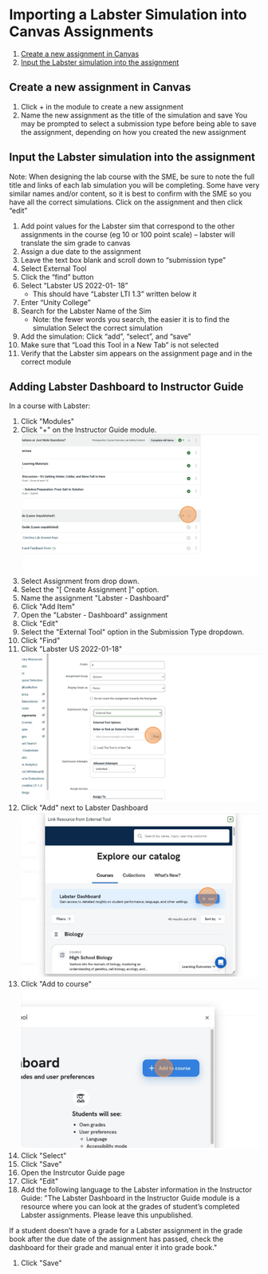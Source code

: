 # Importing a Labster Simulation into Canvas Assignments

1. [Create a new assignment in Canvas](#create-a-new-assignment-in-canvas)
2. [Input the Labster simulation into the assignment](#input-the-labster-simulation-into-the-assignment)

## Create a new assignment in Canvas
   1. Click + in the module to create a new assignment
   2. Name the new assignment as the title of the simulation and save
   You may be prompted to select a submission type before being able to save the assignment, depending on how you created the new assignment

## Input the Labster simulation into the assignment
Note: When designing the lab course with the SME, be sure to note the full title and links of each lab simulation you will be completing. Some have very similar names and/or content, so it is best to confirm with the SME so you have all the correct simulations.
Click on the assignment and then click “edit”

1. Add point values for the Labster sim that correspond to the other assignments in the course (eg 10 or 100 point scale) – labster will translate the sim grade to canvas
1. Assign a due date to the assignment
1. Leave the text box blank and scroll down to “submission type”
1. Select External Tool
1. Click the “find” button
1. Select “Labster US 2022-01- 18”
   * This should have “Labster LTI 1.3” written below it
1. Enter “Unity College”
1. Search for the Labster Name of the Sim
   * Note: the fewer words you search, the easier it is to find the simulation
   Select the correct simulation
1. Add the simulation: Click “add”, “select”, and “save”
1. Make sure that “Load this Tool in a New Tab” is not selected
1. Verify that the Labster sim appears on the assignment page and in the correct module

## Adding Labster Dashboard to Instructor Guide
In a course with Labster:

1. Click "Modules"
1. Click "+" on the Instructor Guide module.
![An orange circle over the plus button of a Canvas module.](../images/LabsterDashboard1.png)
1. Select Assignment from drop down.
1. Select the "[ Create Assignment ]" option.
1. Name the assignment "Labster - Dashboard"
1. Click "Add Item"
1. Open the "Labster - Dashboard" assignment
1. Click "Edit"
1. Select the "External Tool" option in the Submission Type dropdown.
1. Click "Find"
1. Click "Labster US 2022-01-18"
![An orange circle over the "Labster US 2022-01-18" item in a Configure External Tool list in Canvas.](../images/LabsterDashboard2.png)
1. Click "Add" next to Labster Dashboard
![An orange circle highlighting the Add button for the Labster Dashboard in the Link Resource from External Tool page.](../images/LabsterDashboard3.png)
1. Click "Add to course"
![An orange circle highlighting the Add to course button in the Link Resource from External Tool page for Labster.](../images/LabsterDashboard4.png)
1. Click "Select"
1. Click "Save"
1. Open the Instrcutor Guide page
1. Click "Edit"
1. Add the following language to the Labster information in the Instructor Guide: 
"The Labster Dashboard in the Instructor Guide module is a resource where you can look at the grades of student’s completed Labster assignments. Please leave this unpublished.

If a student doesn’t have a grade for a Labster assignment in the grade book after the due date of the assignment has passed, check the dashboard for their grade and manual enter it into grade book."
1. Click "Save"